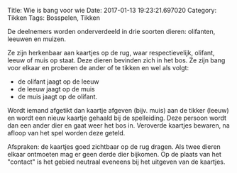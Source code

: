 Title: Wie is bang voor wie
Date: 2017-01-13 19:23:21.697020
Category: Tikken
Tags: Bosspelen, Tikken

De deelnemers worden onderverdeeld in drie soorten dieren: olifanten, leeuwen en muizen.

Ze zijn herkenbaar aan kaartjes op de rug, waar respectievelijk, olifant, leeuw of muis op staat. Deze dieren bevinden zich in het bos. Ze zijn bang voor elkaar en proberen de ander of te tikken en wel als volgt:

* de olifant jaagt op de leeuw
* de leeuw jaagt op de muis
* de muis jaagt op de olifant.





Wordt iemand afgetikt dan kaartje afgeven (bijv. muis) aan de tikker (leeuw) en wordt een nieuw kaartje gehaald bij de spelleiding.
Deze persoon wordt dan een ander dier en gaat weer het bos in. Veroverde kaartjes bewaren, na afloop van het spel worden deze geteld.

Afspraken: de kaartjes goed zichtbaar op de rug dragen. Als twee dieren elkaar ontmoeten mag er geen derde dier bijkomen. Op de plaats van het "contact" is het gebied neutraal eveneens bij het uitgeven van de kaartjes.